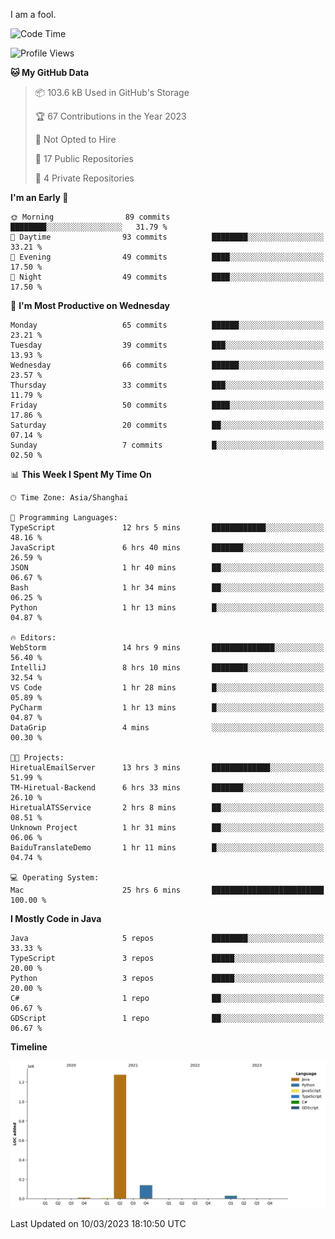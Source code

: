 I am a fool.

<!--START_SECTION:waka-->
![Code Time](http://img.shields.io/badge/Code%20Time-166%20hrs%2043%20mins-blue)

![Profile Views](http://img.shields.io/badge/Profile%20Views-26-blue)

**🐱 My GitHub Data** 

> 📦 103.6 kB Used in GitHub's Storage 
 > 
> 🏆 67 Contributions in the Year 2023
 > 
> 🚫 Not Opted to Hire
 > 
> 📜 17 Public Repositories 
 > 
> 🔑 4 Private Repositories 
 > 
**I'm an Early 🐤** 

```text
🌞 Morning                89 commits          ████████░░░░░░░░░░░░░░░░░   31.79 % 
🌆 Daytime                93 commits          ████████░░░░░░░░░░░░░░░░░   33.21 % 
🌃 Evening                49 commits          ████░░░░░░░░░░░░░░░░░░░░░   17.50 % 
🌙 Night                  49 commits          ████░░░░░░░░░░░░░░░░░░░░░   17.50 % 
```
📅 **I'm Most Productive on Wednesday** 

```text
Monday                   65 commits          ██████░░░░░░░░░░░░░░░░░░░   23.21 % 
Tuesday                  39 commits          ███░░░░░░░░░░░░░░░░░░░░░░   13.93 % 
Wednesday                66 commits          ██████░░░░░░░░░░░░░░░░░░░   23.57 % 
Thursday                 33 commits          ███░░░░░░░░░░░░░░░░░░░░░░   11.79 % 
Friday                   50 commits          ████░░░░░░░░░░░░░░░░░░░░░   17.86 % 
Saturday                 20 commits          ██░░░░░░░░░░░░░░░░░░░░░░░   07.14 % 
Sunday                   7 commits           █░░░░░░░░░░░░░░░░░░░░░░░░   02.50 % 
```


📊 **This Week I Spent My Time On** 

```text
🕑︎ Time Zone: Asia/Shanghai

💬 Programming Languages: 
TypeScript               12 hrs 5 mins       ████████████░░░░░░░░░░░░░   48.16 % 
JavaScript               6 hrs 40 mins       ███████░░░░░░░░░░░░░░░░░░   26.59 % 
JSON                     1 hr 40 mins        ██░░░░░░░░░░░░░░░░░░░░░░░   06.67 % 
Bash                     1 hr 34 mins        ██░░░░░░░░░░░░░░░░░░░░░░░   06.25 % 
Python                   1 hr 13 mins        █░░░░░░░░░░░░░░░░░░░░░░░░   04.87 % 

🔥 Editors: 
WebStorm                 14 hrs 9 mins       ██████████████░░░░░░░░░░░   56.40 % 
IntelliJ                 8 hrs 10 mins       ████████░░░░░░░░░░░░░░░░░   32.54 % 
VS Code                  1 hr 28 mins        █░░░░░░░░░░░░░░░░░░░░░░░░   05.89 % 
PyCharm                  1 hr 13 mins        █░░░░░░░░░░░░░░░░░░░░░░░░   04.87 % 
DataGrip                 4 mins              ░░░░░░░░░░░░░░░░░░░░░░░░░   00.30 % 

🐱‍💻 Projects: 
HiretualEmailServer      13 hrs 3 mins       █████████████░░░░░░░░░░░░   51.99 % 
TM-Hiretual-Backend      6 hrs 33 mins       ███████░░░░░░░░░░░░░░░░░░   26.10 % 
HiretualATSService       2 hrs 8 mins        ██░░░░░░░░░░░░░░░░░░░░░░░   08.51 % 
Unknown Project          1 hr 31 mins        ██░░░░░░░░░░░░░░░░░░░░░░░   06.06 % 
BaiduTranslateDemo       1 hr 11 mins        █░░░░░░░░░░░░░░░░░░░░░░░░   04.74 % 

💻 Operating System: 
Mac                      25 hrs 6 mins       █████████████████████████   100.00 % 
```

**I Mostly Code in Java** 

```text
Java                     5 repos             ████████░░░░░░░░░░░░░░░░░   33.33 % 
TypeScript               3 repos             █████░░░░░░░░░░░░░░░░░░░░   20.00 % 
Python                   3 repos             █████░░░░░░░░░░░░░░░░░░░░   20.00 % 
C#                       1 repo              ██░░░░░░░░░░░░░░░░░░░░░░░   06.67 % 
GDScript                 1 repo              ██░░░░░░░░░░░░░░░░░░░░░░░   06.67 % 
```



**Timeline**

![Lines of Code chart](https://raw.githubusercontent.com/VeejaLiu/VeejaLiu/master/assets/bar_graph.png)


 Last Updated on 10/03/2023 18:10:50 UTC
<!--END_SECTION:waka-->
